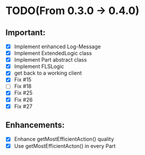 # TODO(From 0.3.0 -> 0.4.0)

## Important:
- [x] Implement enhanced Log-Message
- [x] Implement ExtendedLogic class
- [x] Implement Part abstract class
- [x] Implement FLSLogic
- [x] get back to a working client
- [x] Fix #15
- [ ] Fix #18
- [x] Fix #25
- [x] Fix #26
- [x] Fix #27

## Enhancements:
- [x] Enhance getMostEfficientAction() quality
- [x] Use getMostEfficientActon() in every  Part
